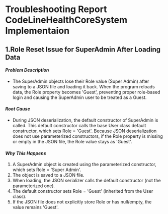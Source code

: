 # Troubleshooting Report CodeLineHealthCoreSystem Implementaion
## 1.Role Reset Issue for SuperAdmin After Loading Data
#### *Problem Description*
- The SuperAdmin objects lose their Role value (Super Admin) after saving to a JSON file and loading it back. When the program reloads data, the Role property becomes 'Guest', preventing proper role-based login and causing the SuperAdmin user to be treated as a Guest.
#### *Root Cause*
- During JSON deserialization, the default constructor of SuperAdmin is called. This default constructor calls the base User class default constructor, which sets Role = 'Guest'. Because JSON deserialization does not use parameterized constructors, if the Role property is missing or empty in the JSON file, the Role value stays as 'Guest'.
#### *Why This Happens*
1. A SuperAdmin object is created using the parameterized constructor, which sets Role = 'Super Admin'.
2. The object is saved to a JSON file.
3. When loading, the JSON serializer calls the default constructor (not the parameterized one).
4. The default constructor sets Role = 'Guest' (inherited from the User class).
5. If the JSON file does not explicitly store Role or has null/empty, the value remains 'Guest'.
